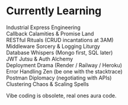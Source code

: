 # Currently Learning

Industrial Express Engineering  
Callback Calamities & Promise Land  
RESTful Rituals (CRUD incantations at 3AM)  
Middleware Sorcery & Logging Liturgy  
Database Whispers (Mongo first, SQL later)  
JWT Jutsu & Auth Alchemy  
Deployment Drama (Render / Railway / Heroku)  
Error Handling Zen (be one with the stacktrace)  
Postman Diplomacy (negotiating with APIs)  
Clustering Chaos & Scaling Spells




Vibe coding is obsolete, real ones aura code.


<!--
**dev-kvt/dev-kvt** is a ✨ _special_ ✨ repository because its `README.md` (this file) appears on your GitHub profile.

Here are some ideas to get you started:

- 🔭 I’m currently working on ...
- 🌱 I’m currently learning ...
- 👯 I’m looking to collaborate on ...
- 🤔 I’m looking for help with ...
- 💬 Ask me about ...
- 📫 How to reach me: ...
- 😄 Pronouns: ...
- ⚡ Fun fact: ...
-->
